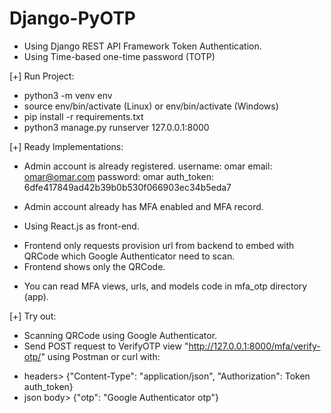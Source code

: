 # Django-PyOTP

- Using Django REST API Framework Token Authentication.
- Using Time-based one-time password (TOTP)


[+] Run Project:
- python3 -m venv env
- source env/bin/activate (Linux) or env/bin/activate (Windows)
- pip install -r requirements.txt
- python3 manage.py runserver 127.0.0.1:8000

[+] Ready Implementations:
- Admin account is already registered.
username: omar
email: omar@omar.com
password: omar
auth_token: 6dfe417849ad42b39b0b530f066903ec34b5eda7

- Admin account already has MFA enabled and MFA record.

- Using React.js as front-end.
+ Frontend only requests provision url from backend to embed with QRCode which Google Authenticator need to scan.
+ Frontend shows only the QRCode.

- You can read MFA views, urls, and models code in mfa_otp directory (app).

[+] Try out:
- Scanning QRCode using Google Authenticator.
- Send POST request to VerifyOTP view "http://127.0.0.1:8000/mfa/verify-otp/"
using Postman or curl with:
+ headers> {"Content-Type": "application/json", "Authorization": Token auth_token}
+ json body> {"otp": "Google Authenticator otp"}
